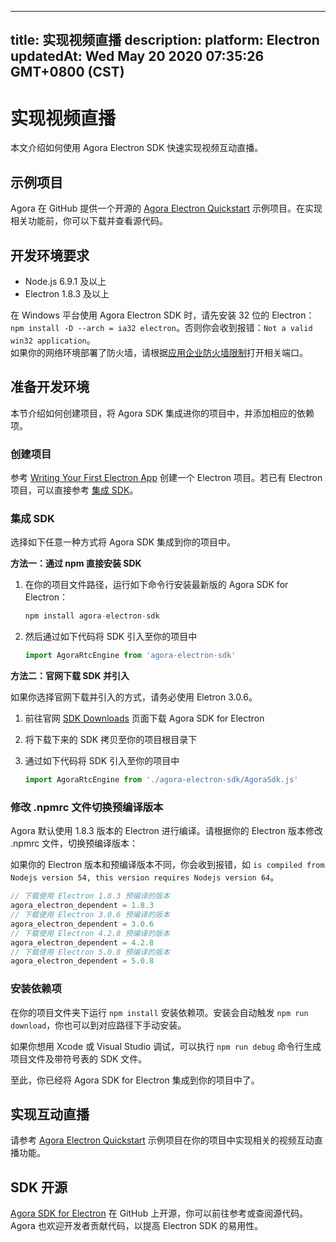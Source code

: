 
---
title: 实现视频直播
description: 
platform: Electron
updatedAt: Wed May 20 2020 07:35:26 GMT+0800 (CST)
---
# 实现视频直播
本文介绍如何使用 Agora Electron SDK 快速实现视频互动直播。

## 示例项目

Agora 在 GitHub 提供一个开源的 [Agora Electron Quickstart](https://github.com/AgoraIO-Community/Agora-Electron-Quickstart) 示例项目。在实现相关功能前，你可以下载并查看源代码。

## 开发环境要求

* Node.js 6.9.1 及以上
* Electron 1.8.3 及以上

<div class="alert note">在 Windows 平台使用 Agora Electron SDK 时，请先安装 32 位的 Electron：<code>npm install -D --arch = ia32 electron</code>。否则你会收到报错：<code>Not a valid win32 application</code>。</div>

<div class="alert note">如果你的网络环境部署了防火墙，请根据<a href="https://docs.agora.io/cn/Agora%20Platform/firewall?platform=All%20Platforms">应用企业防火墙限制</a>打开相关端口。</div>

## 准备开发环境

本节介绍如何创建项目，将 Agora SDK 集成进你的项目中，并添加相应的依赖项。

### 创建项目

参考 [Writing Your First Electron App](https://electronjs.org/docs/tutorial/first-app) 创建一个 Electron 项目。若已有 Electron 项目，可以直接参考 [集成 SDK](#integrate_sdk)。

<a name="integrate_sdk"></a>
### 集成 SDK 

选择如下任意一种方式将 Agora SDK 集成到你的项目中。

**方法一：通过 npm 直接安装 SDK**

1. 在你的项目文件路径，运行如下命令行安装最新版的 Agora SDK for Electron：

	```javascript
	npm install agora-electron-sdk
	```

2. 然后通过如下代码将 SDK 引入至你的项目中

	```javascript
	import AgoraRtcEngine from 'agora-electron-sdk'
	```
	

**方法二：官网下载 SDK 并引入**

<div class="alert note">如果你选择官网下载并引入的方式，请务必使用 Eletron 3.0.6。</div>

1. 前往官网 [SDK Downloads](https://docs.agora.io/cn/Agora%20Platform/downloads) 页面下载 Agora SDK for Electron
2. 将下载下来的 SDK 拷贝至你的项目根目录下
3. 通过如下代码将 SDK 引入至你的项目中

	```javascript
	import AgoraRtcEngine from './agora-electron-sdk/AgoraSdk.js'
	```

### 修改 .npmrc 文件切换预编译版本

Agora 默认使用 1.8.3 版本的 Electron 进行编译。请根据你的 Electron 版本修改 .npmrc 文件，切换预编译版本：

<div class="alert note">如果你的 Electron 版本和预编译版本不同，你会收到报错，如 <code>is compiled from Nodejs version 54, this version requires Nodejs version 64</code>。</div>

```javascript
// 下载使用 Electron 1.8.3 预编译的版本
agora_electron_dependent = 1.8.3
// 下载使用 Electron 3.0.6 预编译的版本
agora_electron_dependent = 3.0.6
// 下载使用 Electron 4.2.8 预编译的版本
agora_electron_dependent = 4.2.8
// 下载使用 Electron 5.0.8 预编译的版本
agora_electron_dependent = 5.0.8
```

### 安装依赖项

在你的项目文件夹下运行 `npm install` 安装依赖项。安装会自动触发 `npm run download`，你也可以到对应路径下手动安装。

如果你想用 Xcode 或 Visual Studio 调试，可以执行 `npm run debug` 命令行生成项目文件及带符号表的 SDK 文件。

至此，你已经将 Agora SDK for Electron 集成到你的项目中了。

## 实现互动直播

请参考 [Agora Electron Quickstart](https://github.com/AgoraIO-Community/Agora-Electron-Quickstart) 示例项目在你的项目中实现相关的视频互动直播功能。

## SDK 开源

[Agora SDK for Electron](https://www.npmjs.com/package/agora-electron-sdk) 在 GitHub 上开源，你可以前往参考或查阅源代码。Agora 也欢迎开发者贡献代码，以提高 Electron SDK 的易用性。
